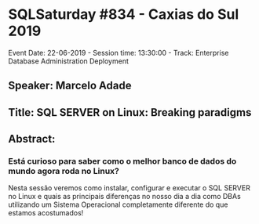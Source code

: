 # SQLSaturday #834 - Caxias do Sul 2019
Event Date: 22-06-2019 - Session time: 13:30:00 - Track: Enterprise Database Administration  Deployment
## Speaker: Marcelo Adade
## Title: SQL SERVER on Linux: Breaking paradigms
## Abstract:
### Está curioso para saber como o melhor banco de dados do mundo agora roda no Linux?
Nesta sessão veremos como instalar, configurar e executar o SQL SERVER no Linux e quais as principais diferenças no nosso dia a dia como DBAs utilizando um Sistema Operacional completamente diferente do que estamos acostumados!
